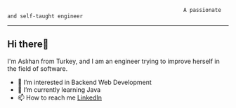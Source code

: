                                                             A passionate and self-taught engineer

---
## Hi there👋 
I'm Aslıhan from Turkey, and I am an engineer trying to improve herself in the field of software.

- 👀 I’m interested in Backend Web Development
- 🌱 I’m currently learning Java
- 📫 How to reach me [LinkedIn](https://www.linkedin.com/in/asl%C4%B1hanhasar)
